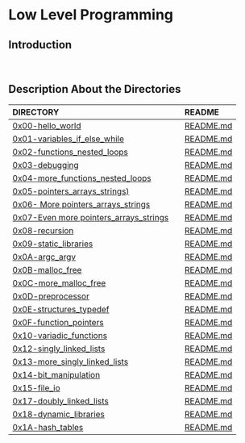 # Low Level Programming

## Introduction

<br/>

## Description About the Directories

| DIRECTORY |          | README |
| :--- | :--- | :--- |
|  [0x00-hello_world](https://github.com/lulu994/alx-low_level_programming/tree/master/0x00-hello_world)|     | [README.md](https://github.com/lulu994/alx-low_level_programming/blob/master/0x00-hello_world/README.md)
|  [0x01-variables_if_else_while](https://github.com/lulu994/alx-low_level_programming/tree/master/0x01-variables_if_else_while)|     | [README.md](https://github.com/lulu994/alx-low_level_programming/blob/master/0x01-variables_if_else_while/README.md)
|  [0x02-functions_nested_loops](https://github.com/lulu994/alx-low_level_programming/tree/master/0x02-functions_nested_loops)|      | [README.md](https://github.com/lulu994/alx-low_level_programming/blob/master/0x02-functions_nested_loops/README.md)
|  [0x03-debugging](https://github.com/lulu994/alx-low_level_programming/tree/master/0x03-debugging)|      | [README.md](https://github.com/lulu994/alx-low_level_programming/blob/master/0x03-debugging/README.md)
|  [0x04-more_functions_nested_loops](https://github.com/lulu994/alx-low_level_programming/tree/master/0x04-more_functions_nested_loops)|      | [README.md](https://github.com/lulu994/alx-low_level_programming/blob/master/0x04-more_functions_nested_loops/README.md)
|  [0x05-pointers_arrays_strings)](https://github.com/lulu994/alx-low_level_programming/tree/master/0x05-pointers_arrays_strings)|      | [README.md](https://github.com/lulu994/alx-low_level_programming/blob/master/0x05-pointers_arrays_strings/README.md)
|  [0x06- More pointers_arrays_strings](https://github.com/lulu994/alx-low_level_programming/tree/master/0x06-pointers_arrays_strings)|      | [README.md](https://github.com/lulu994/alx-low_level_programming/blob/master/0x06-pointers_arrays_strings/README.md)
|  [0x07-Even more pointers_arrays_strings](https://github.com/lulu994/alx-low_level_programming/tree/master/0x07-pointers_arrays_strings)|      | [README.md](https://github.com/lulu994/alx-low_level_programming/blob/master/0x07-pointers_arrays_strings/README.md)
|  [0x08-recursion](https://github.com/lulu994/alx-low_level_programming/tree/master/0x08-recursion)|      | [README.md](https://github.com/lulu994/alx-low_level_programming/blob/master/0x08-recursion/README.md)
|  [0x09-static_libraries](https://github.com/lulu994/alx-low_level_programming/tree/master/0x09-static_libraries)|      | [README.md](https://github.com/lulu994/alx-low_level_programming/blob/master/0x09-static_libraries/README.md)
|  [0x0A-argc_argv](https://github.com/lulu994/alx-low_level_programming/tree/master/0x0A-argc_argv)|      | [README.md](https://github.com/lulu994/alx-low_level_programming/blob/master/0x0A-argc_argv/README.md)
|  [0x0B-malloc_free](https://github.com/lulu994/alx-low_level_programming/tree/master/0x0B-malloc_free)|      | [README.md](https://github.com/lulu994/alx-low_level_programming/blob/master/0x0B-malloc_free/README.md)
|  [0x0C-more_malloc_free](https://github.com/lulu994/alx-low_level_programming/tree/master/0x0C-more_malloc_free)|      | [README.md](https://github.com/lulu994/alx-low_level_programming/blob/master/0x0C-more_malloc_free/README.md)
|  [0x0D-preprocessor](https://github.com/lulu994/alx-low_level_programming/tree/master/0x0D-preprocessor)|      | [README.md](https://github.com/lulu994/alx-low_level_programming/blob/master/0x0D-preprocessor/README.md)
|  [0x0E-structures_typedef](https://github.com/lulu994/alx-low_level_programming/tree/master/0x0E-structures_typedef)|      | [README.md](https://github.com/lulu994/alx-low_level_programming/blob/master/0x0E-structures_typedef/README.md)
|  [0x0F-function_pointers](https://github.com/lulu994/alx-low_level_programming/tree/master/0x0F-function_pointers)|      | [README.md](https://github.com/lulu994/alx-low_level_programming/blob/master/0x0F-function_pointers/README.md)
|  [0x10-variadic_functions](https://github.com/lulu994/alx-low_level_programming/tree/master/0x10-variadic_functions)|      | [README.md](https://github.com/lulu994/alx-low_level_programming/blob/master/0x10-variadic_functions/README.md)
|  [0x12-singly_linked_lists](https://github.com/lulu994/alx-low_level_programming/tree/master/0x12-singly_linked_lists)|      |  [README.md](https://github.com/lulu994/alx-low_level_programming/blob/master/0x12-singly_linked_lists/README.md)
|  [0x13-more_singly_linked_lists](https://github.com/lulu994/alx-low_level_programming/tree/master/0x13-more_singly_linked_lists)|      |  [README.md](https://github.com/lulu994/alx-low_level_programming/blob/master/0x13-more_singly_linked_lists/README.md)
|  [0x14-bit_manipulation](https://github.com/lulu994/alx-low_level_programming/tree/master/0x14-bit_manipulation)|      |  [README.md](https://github.com/lulu994/alx-low_level_programming/blob/master/0x14-bit_manipulation/README.md)
|  [0x15-file_io](https://github.com/lulu994/alx-low_level_programming/tree/master/0x15-file_io)|      |  [README.md](https://github.com/lulu994/alx-low_level_programming/blob/master/0x15-file_io/README.md)
|  [0x17-doubly_linked_lists](https://github.com/lulu994/alx-low_level_programming/tree/master/0x17-doubly_linked_lists)|      |  [README.md](https://github.com/lulu994/alx-low_level_programming/blob/master/0x17-doubly_linked_lists/README.md)
|  [0x18-dynamic_libraries](https://github.com/lulu994/alx-low_level_programming/tree/master/0x18-dynamic_libraries)|      |  [README.md](https://github.com/lulu994/alx-low_level_programming/blob/master/0x18-dynamic_libraries/README.md)
|  [0x1A-hash_tables](https://github.com/lulu994/alx-low_level_programming/tree/master/0x1A-hash_tables)|      |  [README.md](https://github.com/lulu994/alx-low_level_programming/blob/master/0x1A-hash_tables/README.md)
